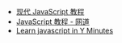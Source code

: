 - [现代 JavaScript 教程](https://zh.javascript.info/)
- [JavaScript 教程 - 网道](https://wangdoc.com/javascript/)
- [Learn javascript in Y Minutes](https://learnxinyminutes.com/docs/zh-cn/javascript-cn/)
